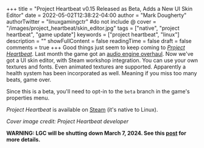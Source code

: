 +++
title = "Project Heartbeat v0.15 Released as Beta, Adds a New UI Skin Editor"
date = 2022-05-02T12:38:22-04:00
author = "Mark Dougherty"
authorTwitter = "linuxgamingctr" #do not include @
cover = "/images/project_heartbeat/skin_editor.jpg"
tags = ["native", "project heartbeat", "game update"]
keywords = ["project heartbeat", "linux"]
description = ""
showFullContent = false
readingTime = false
draft = false
comments = true
+++
Good things just seem to keep coming to [*Project Heartbeat*](https://linuxgamingcentral.com/posts/project_heartbeat_review/). Last month the game got an [audio engine overhaul](https://linuxgamingcentral.com/posts/project_heartbeat_new_audio_engine/). Now we've got a UI skin editor, with Steam workshop integration. You can use your own textures and fonts. Even animated textures are supported. Apparently a health system has been incorporated as well. Meaning if you miss too many beats, game over.

Since this is a beta, you'll need to opt-in to the `beta` branch in the game's properties menu.

*Project Heartbeat* is available on [Steam](https://store.steampowered.com/app/1216230/Project_Heartbeat/) (it's native to Linux).

*Cover image credit: Project Heartbeat developer*

**WARNING: LGC will be shutting down March 7, 2024. See this [post](https://linuxgamingcentral.com/posts/the-end-of-lgc/) for more details.**
